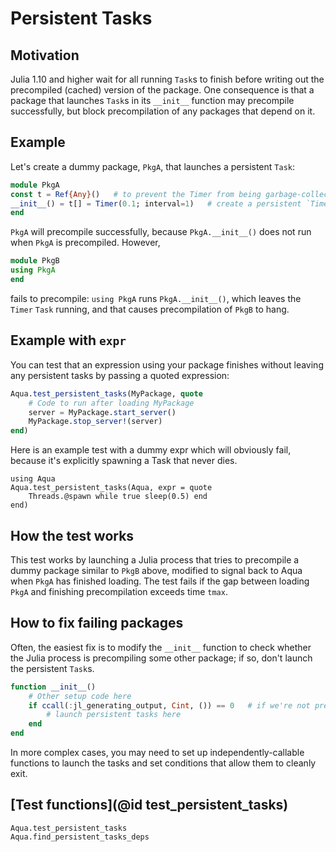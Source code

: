 # Persistent Tasks

## Motivation

Julia 1.10 and higher wait for all running `Task`s to finish
before writing out the precompiled (cached) version of the package.
One consequence is that a package that launches
`Task`s in its `__init__` function may precompile successfully,
but block precompilation of any packages that depend on it.

## Example

Let's create a dummy package, `PkgA`, that launches a persistent `Task`:

```julia
module PkgA
const t = Ref{Any}()   # to prevent the Timer from being garbage-collected
__init__() = t[] = Timer(0.1; interval=1)   # create a persistent `Timer` `Task`
end
```

`PkgA` will precompile successfully, because `PkgA.__init__()` does not
run when `PkgA` is precompiled. However,

```julia
module PkgB
using PkgA
end
```

fails to precompile: `using PkgA` runs `PkgA.__init__()`, which
leaves the `Timer` `Task` running, and that causes precompilation
of `PkgB` to hang.

## Example with `expr`

You can test that an expression using your package finishes without leaving any persistent
tasks by passing a quoted expression:

```julia
Aqua.test_persistent_tasks(MyPackage, quote
    # Code to run after loading MyPackage
    server = MyPackage.start_server()
    MyPackage.stop_server!(server)
end)
```

Here is an example test with a dummy expr which will obviously fail, because it's explicitly
spawning a Task that never dies.
```@repl
using Aqua
Aqua.test_persistent_tasks(Aqua, expr = quote
    Threads.@spawn while true sleep(0.5) end
end)
```

## How the test works

This test works by launching a Julia process that tries to precompile a
dummy package similar to `PkgB` above, modified to signal back to Aqua when
`PkgA` has finished loading. The test fails if the gap between loading `PkgA`
and finishing precompilation exceeds time `tmax`.

## How to fix failing packages

Often, the easiest fix is to modify the `__init__` function to check whether the
Julia process is precompiling some other package; if so, don't launch the
persistent `Task`s.

```julia
function __init__()
    # Other setup code here
    if ccall(:jl_generating_output, Cint, ()) == 0   # if we're not precompiling...
        # launch persistent tasks here
    end
end
```

In more complex cases, you may need to set up independently-callable functions
to launch the tasks and set conditions that allow them to cleanly exit.

## [Test functions](@id test_persistent_tasks)

```@docs
Aqua.test_persistent_tasks
Aqua.find_persistent_tasks_deps
```
